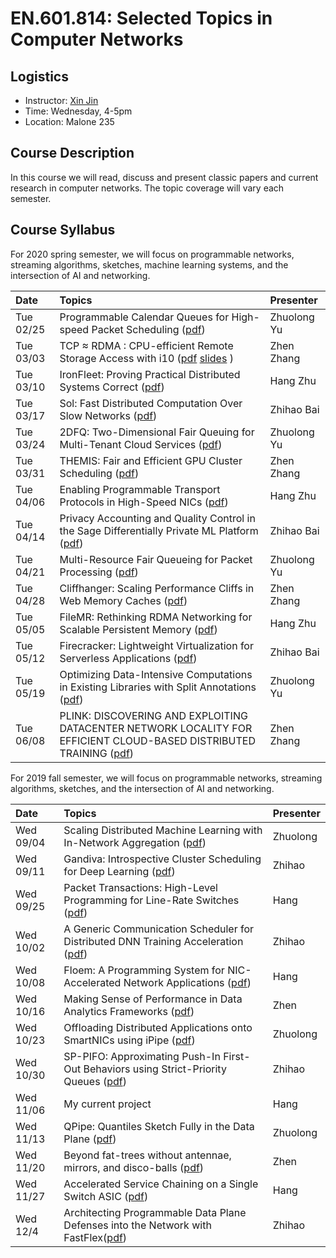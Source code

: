 # EN.601.814: Selected Topics in Computer Networks

## Logistics

- Instructor: [Xin Jin](http://www.cs.jhu.edu/~xinjin/)
- Time: Wednesday, 4-5pm
- Location: Malone 235

## Course Description

In this course we will read, discuss and present classic papers and current research in computer networks. The topic coverage will vary each semester.

## Course Syllabus


For 2020 spring semester, we will focus on programmable networks, streaming algorithms, sketches, machine learning systems, and the intersection of AI and networking.

| Date    | Topics  | Presenter   |
| :------ | :------ | :------ |
| Tue 02/25 | Programmable Calendar Queues for High-speed Packet Scheduling ([pdf](https://www.usenix.org/system/files/nsdi20-paper-sharma.pdf)) | Zhuolong Yu |
| Tue 03/03 | TCP ≈ RDMA : CPU-efficient Remote Storage Access with i10 ([pdf](https://www.usenix.org/system/files/nsdi20-paper-hwang.pdf) [slides](https://www.usenix.org/sites/default/files/conference/protected-files/nsdi20_slides_hwang.pdf) )| Zhen Zhang |
| Tue 03/10 | IronFleet: Proving Practical Distributed Systems Correct ([pdf](https://www.microsoft.com/en-us/research/wp-content/uploads/2015/10/ironfleet.pdf)) | Hang Zhu |
| Tue 03/17 | Sol: Fast Distributed Computation Over Slow Networks ([pdf](https://www.usenix.org/system/files/nsdi20-paper-lai.pdf)) | Zhihao Bai |
| Tue 03/24 | 2DFQ: Two-Dimensional Fair Queuing for Multi-Tenant Cloud Services ([pdf](https://cs.brown.edu/~jcmace/papers/mace162dfq.pdf)) | Zhuolong Yu |
| Tue 03/31 | THEMIS: Fair and Efficient GPU Cluster Scheduling ([pdf](https://www.usenix.org/system/files/nsdi20-paper-mahajan.pdf)) | Zhen Zhang |
| Tue 04/06 | Enabling Programmable Transport Protocols in High-Speed NICs ([pdf](https://www.usenix.org/system/files/nsdi20-paper-arashloo.pdf)) | Hang Zhu |
| Tue 04/14 | Privacy Accounting and Quality Control in the Sage Differentially Private ML Platform ([pdf](https://dl.acm.org/authorize?N695026)) | Zhihao Bai |
| Tue 04/21 | Multi-Resource Fair Queueing for Packet Processing ([pdf](https://users.ece.cmu.edu/~vsekar/papers/sigcomm12_drfq.pdf)) | Zhuolong Yu |
| Tue 04/28 | Cliffhanger: Scaling Performance Cliffs in Web Memory Caches ([pdf](https://www.usenix.org/conference/nsdi16/technical-sessions/presentation/cidon)) | Zhen Zhang |
| Tue 05/05 | FileMR: Rethinking RDMA Networking for Scalable Persistent Memory ([pdf](https://www.usenix.org/conference/nsdi20/presentation/yang)) | Hang Zhu |
| Tue 05/12 | Firecracker: Lightweight Virtualization for Serverless Applications ([pdf](https://www.usenix.org/conference/nsdi20/presentation/agache)) | Zhihao Bai |
| Tue 05/19 | Optimizing Data-Intensive Computations in Existing Libraries with Split Annotations ([pdf](https://cs.stanford.edu/~matei/papers/2019/sosp_split_annotations.pdf)) | Zhuolong Yu |
| Tue 06/08 | PLINK: DISCOVERING AND EXPLOITING DATACENTER NETWORK LOCALITY FOR EFFICIENT CLOUD-BASED DISTRIBUTED TRAINING ([pdf](https://homes.cs.washington.edu/~arvind/papers/plink.pdf)) | Zhen Zhang |

For 2019 fall semester, we will focus on programmable networks, streaming algorithms, sketches, and the intersection of AI and networking.

| Date    | Topics  | Presenter   |
| :------ | :------ | :------ |
| Wed 09/04 | Scaling Distributed Machine Learning with In-Network Aggregation ([pdf](https://arxiv.org/abs/1903.06701)) | Zhuolong |
| Wed 09/11 | Gandiva: Introspective Cluster Scheduling for Deep Learning ([pdf](https://www.usenix.org/system/files/osdi18-xiao.pdf)) | Zhihao |
| Wed 09/25 | Packet Transactions: High-Level Programming for Line-Rate Switches ([pdf](https://cs.nyu.edu/~anirudh/domino-sigcomm.pdf)) | Hang |
| Wed 10/02 | A Generic Communication Scheduler for Distributed DNN Training Acceleration ([pdf](https://i.cs.hku.hk/~cwu/papers/yhpeng-sosp19.pdf)) | Zhihao |
| Wed 10/08 | Floem: A Programming System for NIC-Accelerated Network Applications ([pdf](https://www.usenix.org/conference/osdi18/presentation/phothilimthana)) | Hang |
| Wed 10/16 | Making Sense of Performance in Data Analytics Frameworks ([pdf](https://www.usenix.org/system/files/conference/nsdi15/nsdi15-paper-ousterhout.pdf)) | Zhen |
| Wed 10/23 | Offloading Distributed Applications onto SmartNICs using iPipe ([pdf](https://homes.cs.washington.edu/~arvind/papers/ipipe.pdf)) | Zhuolong |
| Wed 10/30 | SP-PIFO: Approximating Push-In First-Out Behaviors using Strict-Priority Queues ([pdf](https://nsg.ee.ethz.ch/fileadmin/user_upload/SP-PIFO.pdf)) | Zhihao |
| Wed 11/06 | My current project | Hang |
| Wed 11/13 | QPipe: Quantiles Sketch Fully in the Data Plane ([pdf](http://cs.jhu.edu/~zhuolong/papers/conext19qpipe.pdf)) | Zhuolong |
| Wed 11/20 | Beyond fat-trees without antennae, mirrors, and disco-balls ([pdf](https://www.cse.huji.ac.il/~mestrebisli/pubs/2017/fatfree.pdf)) | Zhen |
| Wed 11/27 | Accelerated Service Chaining on a Single Switch ASIC ([pdf](https://www.cs.rice.edu/~eugeneng/papers/HotNets19.pdf)) | Hang |
| Wed 12/4 | Architecting Programmable Data Plane Defenses into the Network with FastFlex([pdf](https://dl.acm.org/authorize.cfm?key=N698892)) | Zhihao |
